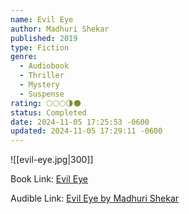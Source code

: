 ```yaml
---
name: Evil Eye
author: Madhuri Shekar
published: 2019
type: Fiction
genre:
  - Audiobook
  - Thriller
  - Mystery
  - Suspense
rating: 🌕🌕🌕🌗🌑
status: Completed
date: 2024-11-05 17:25:53 -0600
updated: 2024-11-05 17:29:11 -0600
---
```


![[evil-eye.jpg|300]]

Book Link: [Evil Eye](https://www.goodreads.com/book/show/45361832-evil-eye)

Audible Link: [Evil Eye by Madhuri Shekar](https://www.audible.com/pd/Evil-Eye-Audiobook/B07QP1X8B7)
